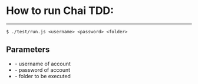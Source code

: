 # How to run Chai TDD:
-------------------

```
$ ./test/run.js <username> <password> <folder>
```

## Parameters
* <username> - username of account
* <password> - password of account
* <folder> - folder to be executed
